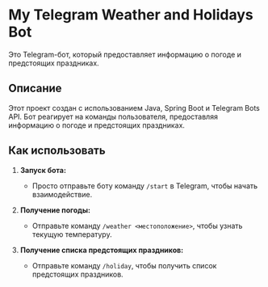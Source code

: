 # My Telegram Weather and Holidays Bot

Это Telegram-бот, который предоставляет информацию о погоде и предстоящих праздниках.

## Описание

Этот проект создан с использованием Java, Spring Boot и Telegram Bots API. Бот реагирует на команды пользователя,
предоставляя информацию о погоде и предстоящих праздниках.

## Как использовать

1. **Запуск бота:**
    - Просто отправьте боту команду `/start` в Telegram, чтобы начать взаимодействие.

2. **Получение погоды:**
    - Отправьте команду `/weather <местоположение>`, чтобы узнать текущую температуру.

3. **Получение списка предстоящих праздников:**
    - Отправьте команду `/holiday`, чтобы получить список предстоящих праздников.